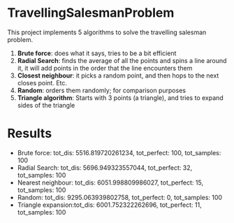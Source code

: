 # TravellingSalesmanProblem
This project implements 5 algorithms to solve the travelling salesman problem.
1. **Brute force**: does what it says, tries to be a bit efficient
2. **Radial Search**: finds the average of all the points and spins a line around it, it will add points in the order that the line encounters them
3. **Closest neighbour**: it picks a random point, and then hops to the next closes point. Etc.
4. **Random**: orders them randomly; for comparison purposes
5. **Triangle algorithm**: Starts with 3 points (a triangle), and tries to expand sides of the triangle

# Results
* Brute force:       tot_dis: 5516.819720261234, tot_perfect: 100, tot_samples: 100
* Radial Search:     tot_dis: 5696.949323557044, tot_perfect: 32, tot_samples: 100
* Nearest neighbour: tot_dis: 6051.998809986027, tot_perfect: 15, tot_samples: 100
* Random:            tot_dis: 9295.063939802758, tot_perfect: 0, tot_samples: 100
* Triangle expansion:tot_dis: 6001.752322262696, tot_perfect: 11, tot_samples: 100
